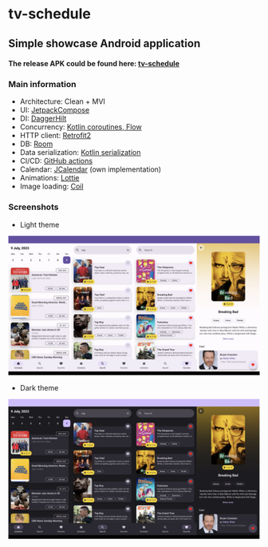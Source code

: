 # tv-schedule
## Simple showcase Android application
#### The release APK could be found here: [tv-schedule](apks)
### Main information
* Architecture: Clean + MVI
* UI: [JetpackCompose](https://developer.android.com/jetpack/compose)
* DI: [DaggerHilt](https://dagger.dev/hilt/)
* Concurrency: [Kotlin coroutines, Flow](https://developer.android.com/kotlin/coroutines)
* HTTP client: [Retrofit2](https://square.github.io/retrofit/)
* DB: [Room](https://developer.android.com/training/data-storage/room)
* Data serialization: [Kotlin serialization](https://github.com/Kotlin/kotlinx.serialization)
* CI/CD: [GitHub actions](https://github.com/features/actions)
* Calendar: [JCalendar](https://github.com/andrewafanasenko/JCalendar) (own implementation)
* Animations: [Lottie](https://github.com/airbnb/lottie/blob/master/android-compose.md)
* Image loading: [Coil](https://coil-kt.github.io/coil/compose/)

### Screenshots
* Light theme
<img src="screenshots/light_mode.png">

* Dark theme
<img src="screenshots/dark_mode.png">
